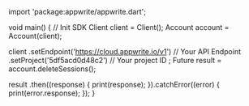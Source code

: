 import 'package:appwrite/appwrite.dart';

void main() { // Init SDK
  Client client = Client();
  Account account = Account(client);

  client
    .setEndpoint('https://cloud.appwrite.io/v1') // Your API Endpoint
    .setProject('5df5acd0d48c2') // Your project ID
  ;
  Future result = account.deleteSessions();

  result
    .then((response) {
      print(response);
    }).catchError((error) {
      print(error.response);
  });
}
